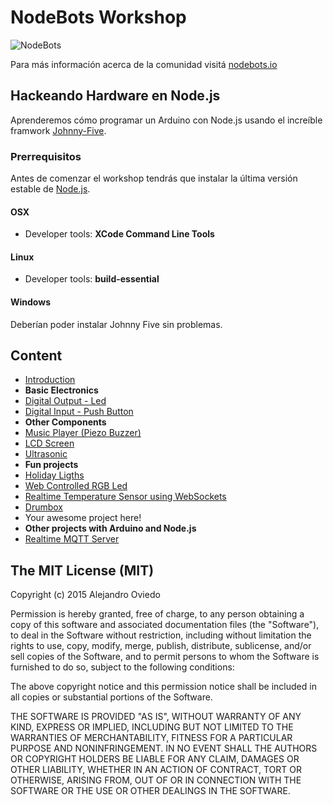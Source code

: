 # NodeBots Workshop

![NodeBots](http://i.imgur.com/gdfee39.png)

Para más información acerca de la comunidad visitá [nodebots.io](http://nodebots.io)

## Hackeando Hardware en Node.js

Aprenderemos cómo programar un Arduino con Node.js usando el increíble framwork [Johnny-Five](https://github.com/rwaldron/johnny-five).

### Prerrequisitos

Antes de comenzar el workshop tendrás que instalar la última versión estable de [Node.js](http://nodejs.org/).

#### OSX

* Developer tools: **XCode Command Line Tools**

#### Linux

* Developer tools: **build-essential**

#### Windows
Deberían poder instalar Johnny Five sin problemas.

## Content

* [Introduction](content/introduction/)
* **Basic Electronics**
 * [Digital Output - Led](content/led/)
 * [Digital Input - Push Button](content/button/)
* **Other Components**
 * [Music Player (Piezo Buzzer)](content/music_player/)
 * [LCD Screen](content/lcd/)
 * [Ultrasonic](content/ultrasonic/)
* **Fun projects**
 * [Holiday Ligths](content/holiday_lights/)
 * [Web Controlled RGB Led](content/web_rgb/)
 * [Realtime Temperature Sensor using WebSockets](content/realtime_temperature/)
 * [Drumbox](content/drumbox/)
 * Your awesome project here!
* **Other projects with Arduino and Node.js**
 * [Realtime MQTT Server](content/realtime_mqtt/)

## The MIT License (MIT)

Copyright (c) 2015 Alejandro Oviedo

Permission is hereby granted, free of charge, to any person obtaining a copy
of this software and associated documentation files (the "Software"), to deal
in the Software without restriction, including without limitation the rights
to use, copy, modify, merge, publish, distribute, sublicense, and/or sell
copies of the Software, and to permit persons to whom the Software is
furnished to do so, subject to the following conditions:

The above copyright notice and this permission notice shall be included in
all copies or substantial portions of the Software.

THE SOFTWARE IS PROVIDED "AS IS", WITHOUT WARRANTY OF ANY KIND, EXPRESS OR
IMPLIED, INCLUDING BUT NOT LIMITED TO THE WARRANTIES OF MERCHANTABILITY,
FITNESS FOR A PARTICULAR PURPOSE AND NONINFRINGEMENT. IN NO EVENT SHALL THE
AUTHORS OR COPYRIGHT HOLDERS BE LIABLE FOR ANY CLAIM, DAMAGES OR OTHER
LIABILITY, WHETHER IN AN ACTION OF CONTRACT, TORT OR OTHERWISE, ARISING FROM,
OUT OF OR IN CONNECTION WITH THE SOFTWARE OR THE USE OR OTHER DEALINGS IN
THE SOFTWARE.
